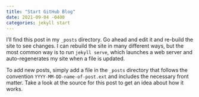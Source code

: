 ```yaml
---
title: "Start GitHub Blog"
date: 2021-09-04 -0400
categories: jekyll start
---
```


I’ll find this post in my `_posts` directory. Go ahead and edit it and re-build the site to see changes. I can rebuild the site in many different ways, but the most common way is to run `jekyll serve`, which launches a web server and auto-regenerates my site when a file is updated.

To add new posts, simply add a file in the `_posts` directory that follows the convention `YYYY-MM-DD-name-of-post.ext` and includes the necessary front matter. Take a look at the source for this post to get an idea about how it works.


